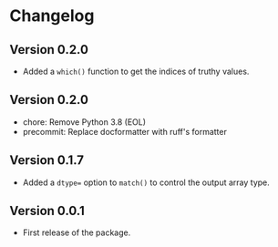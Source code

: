 # Changelog

## Version 0.2.0

- Added a `which()` function to get the indices of truthy values.

## Version 0.2.0

- chore: Remove Python 3.8 (EOL)
- precommit: Replace docformatter with ruff's formatter

## Version 0.1.7

- Added a `dtype=` option to `match()` to control the output array type.

## Version 0.0.1

- First release of the package.
